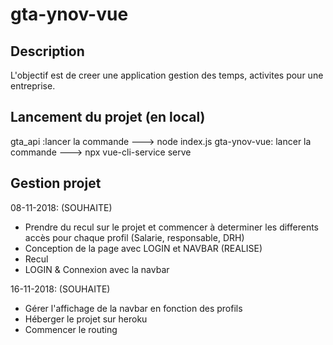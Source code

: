 # gta-ynov-vue

## Description
L'objectif est de creer une application gestion des temps, activites pour une entreprise.


## Lancement du projet (en local)
gta_api :lancer la commande ---> node index.js
gta-ynov-vue: lancer la commande ---> npx vue-cli-service serve

## Gestion projet
08-11-2018:
(SOUHAITE)
- Prendre du recul sur le projet et commencer à determiner les differents accès pour chaque profil (Salarie, responsable, DRH)
- Conception de la page avec LOGIN et NAVBAR
(REALISE)
- Recul
- LOGIN & Connexion avec la navbar

16-11-2018:
(SOUHAITE)
- Gérer l'affichage de la navbar en fonction des profils
- Héberger le projet sur heroku
- Commencer le routing